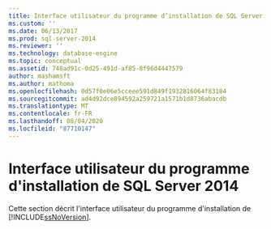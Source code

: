 ```yaml
---
title: Interface utilisateur du programme d’installation de SQL Server 2014 | Microsoft Docs
ms.custom: ''
ms.date: 06/13/2017
ms.prod: sql-server-2014
ms.reviewer: ''
ms.technology: database-engine
ms.topic: conceptual
ms.assetid: 748ad91c-0d25-491d-af85-8f96d4447579
author: mashamsft
ms.author: mathoma
ms.openlocfilehash: 0d57f0e06e5cceee591d849f1932816064f83104
ms.sourcegitcommit: ad4d92dce894592a259721a1571b1d8736abacdb
ms.translationtype: MT
ms.contentlocale: fr-FR
ms.lasthandoff: 08/04/2020
ms.locfileid: "87710147"
---
```

# <a name="sql-server-2014-setup-user-interface"></a>Interface utilisateur du programme d'installation de SQL Server 2014
  Cette section décrit l'interface utilisateur du programme d'installation de [!INCLUDE[ssNoVersion](../../includes/ssnoversion-md.md)].  
  
  
